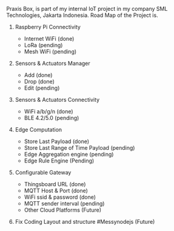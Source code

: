 Praxis Box, is part of my internal IoT project in my company SML Technologies, Jakarta Indonesia.
Road Map of the Project is.

1. Raspberry Pi Connectivity
	- Internet WiFi (done)
	- LoRa (pending)
	- Mesh WiFi (pending)

2. Sensors & Actuators Manager
	- Add (done)
	- Drop (done)
	- Edit (pending)

3. Sensors & Actuators Connectivity
	- WiFi a/b/g/n (done)
	- BLE 4.2/5.0 (pending)

4. Edge Computation
	- Store Last Payload (done)
	- Store Last Range of Time Payload (pending)
	- Edge Aggregation engine (pending)
	- Edge Rule Engine (Pending)

5. Configurable Gateway
	- Thingsboard URL (done)
	- MQTT Host & Port (done)
	- WiFi ssid & password (done)
	- MQTT sender interval (pending)
	- Other Cloud Platforms (Future)

6. Fix Coding Layout and structure #Messynodejs (Future)

